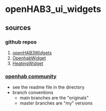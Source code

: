 # openHAB3_ui_widgets

## sources

### github repos

1. [openHAB3Widgets](https://github.com/BangerTech/openHAB3Widgets)
1. [OpenhabWidget](https://github.com/massimilianocasini/OpenhabWidget)
1. [HeatingWidget](https://github.com/NRquadrat/oh3-widgetHeating)

### [openhab community](https://community.openhab.org/)
- see the readme file in the directory
- branch conventions
   - main branches are the "originals"
   - master branches are "my" versions